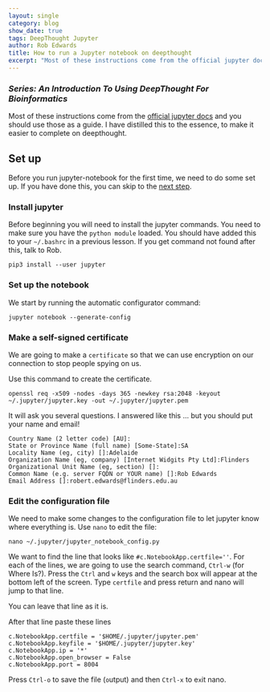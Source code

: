 ```yaml
---
layout: single
category: blog
show_date: true
tags: DeepThought Jupyter
author: Rob Edwards
title: How to run a Jupyter notebook on deepthought
excerpt: "Most of these instructions come from the official jupyter docs and you should use those as a guide"
---
```


### _Series: An Introduction To Using DeepThought For Bioinformatics_

Most of these instructions come from the [official jupyter docs](https://jupyter-notebook.readthedocs.io/en/stable/public_server.html) 
and you should use those as a guide. I have distilled this to the essence, to make it easier to complete on deepthought.


## Set up

Before you run jupyter-notebook for the first time, we need to do some set up. If you have done this, you can skip to the [next step](#getting-started).

### Install jupyter

Before beginning you will need to install the jupyter commands. You need to make sure you have the `python module` loaded. You should have added this to your `~/.bashrc` in a previous lesson. If you get command not found after this, talk to Rob.

```
pip3 install --user jupyter
```

### Set up the notebook

We start by running the automatic configurator command:

```
jupyter notebook --generate-config
```


### Make a self-signed certificate

We are going to make a `certificate` so that we can use encryption on our connection to stop people spying on us.

Use this command to create the certificate.

```
openssl req -x509 -nodes -days 365 -newkey rsa:2048 -keyout ~/.jupyter/jupyter.key -out ~/.jupyter/jupyter.pem
```

It will ask you several questions. I answered like this ... but you should put your name and email!

```
Country Name (2 letter code) [AU]:
State or Province Name (full name) [Some-State]:SA
Locality Name (eg, city) []:Adelaide
Organization Name (eg, company) [Internet Widgits Pty Ltd]:Flinders
Organizational Unit Name (eg, section) []:
Common Name (e.g. server FQDN or YOUR name) []:Rob Edwards
Email Address []:robert.edwards@flinders.edu.au
```

### Edit the configuration file

We need to make some changes to the configuration file to let jupyter know where everything is. Use `nano` to edit the file:


```
nano ~/.jupyter/jupyter_notebook_config.py
```

We want to find the line that looks like `#c.NotebookApp.certfile=''`. For each of the lines, we are going to use the search command, `Ctrl-w` (for Where Is?). Press the `Ctrl` and `w` keys and the search box will appear at the bottom left of the screen. Type `certfile` and press return and nano will jump to that line.

You can leave that line as it is.

After that line paste these lines

```
c.NotebookApp.certfile = '$HOME/.jupyter/jupyter.pem'
c.NotebookApp.keyfile = '$HOME/.jupyter/jupyter.key'
c.NotebookApp.ip = '*'
c.NotebookApp.open_browser = False
c.NotebookApp.port = 8004
```

Press `Ctrl-o` to save the file (`o`utput) and then `Ctrl-x` to e`x`it nano.



